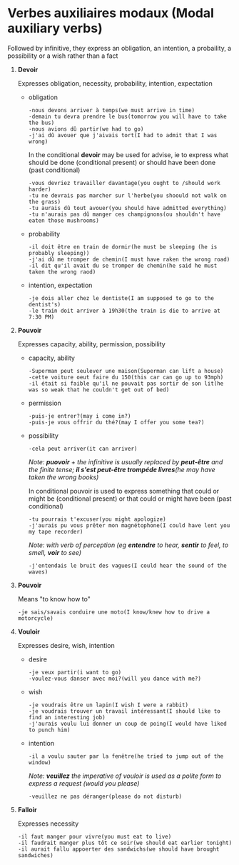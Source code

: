 # Verbes auxiliaires modaux (Modal auxiliary verbs)


Followed by infinitive, they express an obligation, an intention, a probaility, a possibility or a wish rather than a fact

1. **Devoir**

    Expresses obligation, necessity, probability, intention, expectation

    - obligation

        ```
        -nous devons arriver à temps(we must arrive in time)
        -demain tu devra prendre le bus(tomorrow you will have to take the bus)
        -nous avions dû partir(we had to go)
        -j'ai dû avouer que j'aivais tort(I had to admit that I was wrong)
        ```

        In the conditional **devoir** may be used for advise, ie to express what should be done (conditional present) or should have been done (past conditional)

        ```
        -vous devriez travailler davantage(you ought to /should work harder)
        -tu ne devrais pas marcher sur l'herbe(you shoould not walk on the grass)
        -tu aurais dû tout avouer(you should have admitted everything)
        -tu n'aurais pas dû manger ces champignons(ou shouldn't have eaten those mushrooms)
        ``` 

    - probability

        ```
        -il doit être en train de dormir(he must be sleeping (he is probably sleeping))
        -j'ai dû me tromper de chemin(I must have raken the wrong road)
        -il dit qu'il avait du se tromper de chemin(he said he must taken the wrong raod)
        ```

    - intention, expectation

        ```
        -je dois aller chez le dentiste(I am supposed to go to the dentist's)
        -le train doit arriver à 19h30(the train is die to arrive at 7:30 PM)
        ```


2. **Pouvoir**

    Expresses capacity, ability, permission, possibility

    - capacity, ability

        ```
        -Superman peut seulever une maison(Superman can lift a house)
        -cette voiture oeut faire du 150(this car can go up to 93mph)
        -il était si faible qu'il ne pouvait pas sortir de son lit(he was so weak that he couldn't get out of bed)
        ```

    - permission

        ```
        -puis-je entrer?(may i come in?)
        -puis-je vous offrir du thé?(may I offer you some tea?)
        ```

    - possibility

        ```
        -cela peut arriver(it can arriver)
        ```
        *Note: **puovoir** + the infinitive is usually replaced by **peut-être** and the finite tense; **il s'est peut-être trompéde livres**(he may have taken the wrong books)*

        In conditional pouvoir is used to express something that could or might be (conditional present) or that could or might have been (past conditional)

        ```
        -tu pourrais t'excuser(you might apologize)
        -j'aurais pu vous prêter mon magnétophone(I could have lent you my tape recorder)
        ```
        *Note: with verb of perception (eg **entendre** to hear, **sentir** to feel, to smell, **voir** to see)*

        ```
        -j'entendais le bruit des vagues(I could hear the sound of the waves)
        ```


3. **Pouvoir**

    Means "to know how to"
    ```
    -je sais/savais conduire une moto(I know/knew how to drive a motorcycle)
    ```



   
4. **Vouloir**

    Expresses desire, wish, intention

    - desire

        ```
        -je veux partir(i want to go)
        -voulez-vous danser avec moi?(will you dance with me?)
        ```

    - wish

        ```
        -je voudrais être un lapin(I wish I were a rabbit)
        -je voudrais trouver un travail intéressant(I should like to find an interesting job)
        -j'aurais voulu lui donner un coup de poing(I would have liked to punch him)
        ```

    - intention

        ```
        -il a voulu sauter par la fenêtre(he tried to jump out of the window)
        ```
        *Note: **veuillez** the imperative of vouloir is used as a polite form to express a request (would you please)*

        ```
        -veuillez ne pas déranger(please do not disturb)
        ```



   
5. **Falloir**

    Expresses necessity

    ```
    -il faut manger pour vivre(you must eat to live)
    -il faudrait manger plus tôt ce soir(we should eat earlier tonight)
    -il aurait fallu appoerter des sandwichs(we should have brought sandwiches)
    ```


   